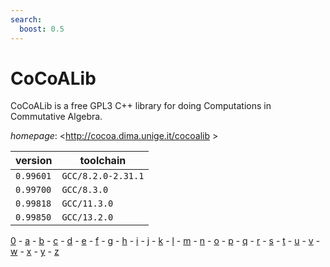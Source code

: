 ```yaml
---
search:
  boost: 0.5
---
```

# CoCoALib

CoCoALib is a free GPL3 C++ library for doing Computations in Commutative Algebra.

*homepage*: <http://cocoa.dima.unige.it/cocoalib >

version | toolchain
--------|----------
``0.99601`` | ``GCC/8.2.0-2.31.1``
``0.99700`` | ``GCC/8.3.0``
``0.99818`` | ``GCC/11.3.0``
``0.99850`` | ``GCC/13.2.0``

[0](../0/index.md) - [a](../a/index.md) - [b](../b/index.md) - [c](../c/index.md) - [d](../d/index.md) - [e](../e/index.md) - [f](../f/index.md) - [g](../g/index.md) - [h](../h/index.md) - [i](../i/index.md) - [j](../j/index.md) - [k](../k/index.md) - [l](../l/index.md) - [m](../m/index.md) - [n](../n/index.md) - [o](../o/index.md) - [p](../p/index.md) - [q](../q/index.md) - [r](../r/index.md) - [s](../s/index.md) - [t](../t/index.md) - [u](../u/index.md) - [v](../v/index.md) - [w](../w/index.md) - [x](../x/index.md) - [y](../y/index.md) - [z](../z/index.md)

